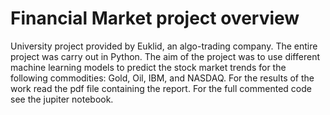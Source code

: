 # Financial Market project overview
 University project provided by Euklid, an algo-trading company. The entire project was carry out in Python.
 The aim of the project was to use different machine learning models to predict the stock market trends for the following commodities: Gold, Oil, IBM, and NASDAQ. 
 For the results of the work read the pdf file containing the report.
 For the full commented code see the jupiter notebook.
